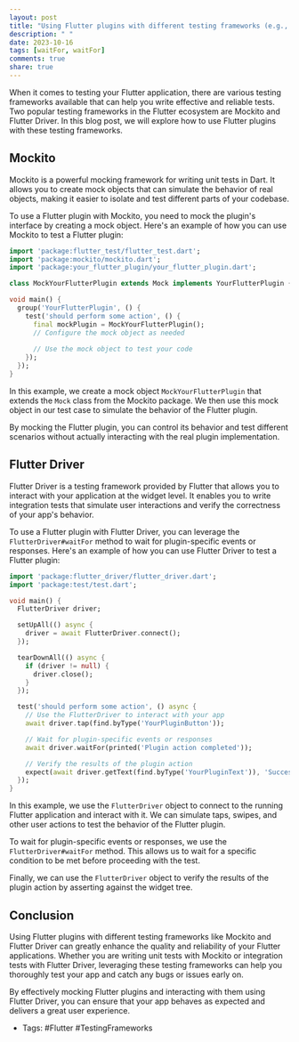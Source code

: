 ```yaml
---
layout: post
title: "Using Flutter plugins with different testing frameworks (e.g., Mockito, Flutter Driver)"
description: " "
date: 2023-10-16
tags: [waitFor, waitFor]
comments: true
share: true
---
```


When it comes to testing your Flutter application, there are various testing frameworks available that can help you write effective and reliable tests. Two popular testing frameworks in the Flutter ecosystem are Mockito and Flutter Driver. In this blog post, we will explore how to use Flutter plugins with these testing frameworks.

## Mockito

Mockito is a powerful mocking framework for writing unit tests in Dart. It allows you to create mock objects that can simulate the behavior of real objects, making it easier to isolate and test different parts of your codebase.

To use a Flutter plugin with Mockito, you need to mock the plugin's interface by creating a mock object. Here's an example of how you can use Mockito to test a Flutter plugin:

```dart
import 'package:flutter_test/flutter_test.dart';
import 'package:mockito/mockito.dart';
import 'package:your_flutter_plugin/your_flutter_plugin.dart';

class MockYourFlutterPlugin extends Mock implements YourFlutterPlugin {}

void main() {
  group('YourFlutterPlugin', () {
    test('should perform some action', () {
      final mockPlugin = MockYourFlutterPlugin();
      // Configure the mock object as needed
      
      // Use the mock object to test your code
    });
  });
}
```

In this example, we create a mock object `MockYourFlutterPlugin` that extends the `Mock` class from the Mockito package. We then use this mock object in our test case to simulate the behavior of the Flutter plugin.

By mocking the Flutter plugin, you can control its behavior and test different scenarios without actually interacting with the real plugin implementation.

## Flutter Driver

Flutter Driver is a testing framework provided by Flutter that allows you to interact with your application at the widget level. It enables you to write integration tests that simulate user interactions and verify the correctness of your app's behavior.

To use a Flutter plugin with Flutter Driver, you can leverage the `FlutterDriver#waitFor` method to wait for plugin-specific events or responses. Here's an example of how you can use Flutter Driver to test a Flutter plugin:

```dart
import 'package:flutter_driver/flutter_driver.dart';
import 'package:test/test.dart';

void main() {
  FlutterDriver driver;

  setUpAll(() async {
    driver = await FlutterDriver.connect();
  });

  tearDownAll(() async {
    if (driver != null) {
      driver.close();
    }
  });

  test('should perform some action', () async {
    // Use the FlutterDriver to interact with your app
    await driver.tap(find.byType('YourPluginButton'));

    // Wait for plugin-specific events or responses
    await driver.waitFor(printed('Plugin action completed'));

    // Verify the results of the plugin action
    expect(await driver.getText(find.byType('YourPluginText')), 'Success');
  });
}
```

In this example, we use the `FlutterDriver` object to connect to the running Flutter application and interact with it. We can simulate taps, swipes, and other user actions to test the behavior of the Flutter plugin.

To wait for plugin-specific events or responses, we use the `FlutterDriver#waitFor` method. This allows us to wait for a specific condition to be met before proceeding with the test.

Finally, we can use the `FlutterDriver` object to verify the results of the plugin action by asserting against the widget tree.

## Conclusion

Using Flutter plugins with different testing frameworks like Mockito and Flutter Driver can greatly enhance the quality and reliability of your Flutter applications. Whether you are writing unit tests with Mockito or integration tests with Flutter Driver, leveraging these testing frameworks can help you thoroughly test your app and catch any bugs or issues early on.

By effectively mocking Flutter plugins and interacting with them using Flutter Driver, you can ensure that your app behaves as expected and delivers a great user experience.

- Tags: #Flutter #TestingFrameworks